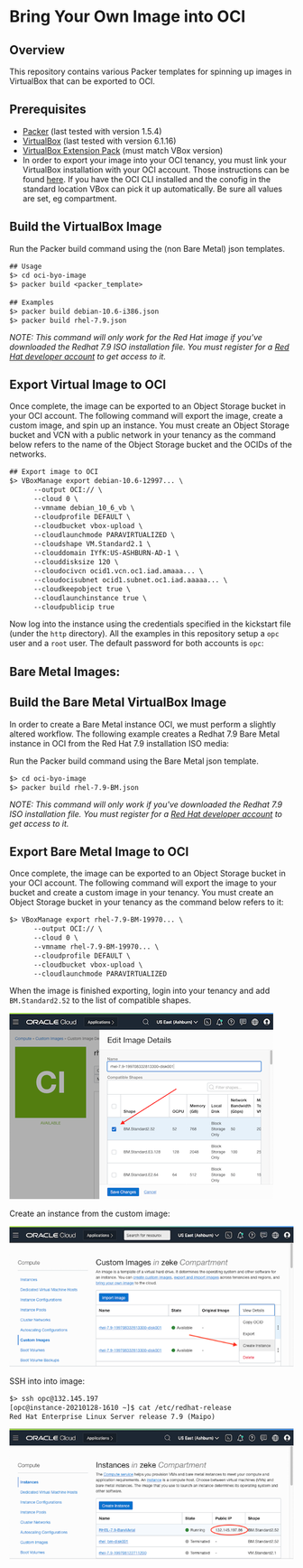 # Bring Your Own Image into OCI
## Overview

This repository contains various Packer templates for spinning up images in VirtualBox that can be exported to OCI.

## Prerequisites
 * [Packer](https://www.packer.io/) (last tested with version 1.5.4)
 * [VirtualBox](https://www.virtualbox.org/) (last tested with version 6.1.16)
 * [VirtualBox Extension Pack](https://www.virtualbox.org/wiki/Downloads) (must match VBox version)
 * In order to export your image into your OCI tenancy, you must link your VirtualBox installation with your OCI account. Those instructions can be found [here](http://www.oracle.com/us/technologies/virtualization/oracle-vm-vb-oci-export-20190502-5480003.pdf). If you have the OCI CLI installed and the conofig in the standard location VBox can pick it up automatically. Be sure all values are set, eg compartment.

## Build the VirtualBox Image
Run the Packer build command using the (non Bare Metal) json templates.
```
## Usage
$> cd oci-byo-image
$> packer build <packer_template>

## Examples
$> packer build debian-10.6-i386.json
$> packer build rhel-7.9.json
```

*NOTE: This command will only work for the Red Hat image if you've downloaded the Redhat 7.9 ISO installation file. You must register for a [Red Hat developer account](https://sso.redhat.com/auth/realms/redhat-external/login-actions/registration?client_id=rhd-web&tab_id=TPAJPLu9Cnk) to get access to it.*


## Export Virtual Image to OCI
Once complete, the image can be exported to an Object Storage bucket in your OCI account. The following command will export the image, create a custom image, and spin up an instance. You must create an Object Storage bucket and VCN with a public network in your tenancy as the command below refers to the name of the Object Storage bucket and the OCIDs of the networks.

```
## Export image to OCI
$> VBoxManage export debian-10.6-12997... \
      --output OCI:// \
      --cloud 0 \
      --vmname debian_10_6_vb \
      --cloudprofile DEFAULT \
      --cloudbucket vbox-upload \
      --cloudlaunchmode PARAVIRTUALIZED \
      --cloudshape VM.Standard2.1 \
      --clouddomain IYfK:US-ASHBURN-AD-1 \
      --clouddisksize 120 \
      --cloudocivcn ocid1.vcn.oc1.iad.amaaa... \
      --cloudocisubnet ocid1.subnet.oc1.iad.aaaaa... \
      --cloudkeepobject true \
      --cloudlaunchinstance true \
      --cloudpublicip true
```

Now log into the instance using the credentials specified in the kickstart file (under the ```http``` directory). All the examples in this repository setup a `opc` user and a `root` user. The default password for both accounts is `opc`:

## Bare Metal Images:
## Build the Bare Metal VirtualBox Image
In order to create a Bare Metal instance OCI, we must perform a slightly altered workflow. The following example creates a Redhat 7.9 Bare Metal instance in OCI from the Red Hat 7.9 installation ISO media:

Run the Packer build command using the Bare Metal json template.
```
$> cd oci-byo-image
$> packer build rhel-7.9-BM.json
```
*NOTE: This command will only work if you've downloaded the Redhat 7.9 ISO installation file. You must register for a [Red Hat developer account](https://sso.redhat.com/auth/realms/redhat-external/login-actions/registration?client_id=rhd-web&tab_id=TPAJPLu9Cnk) to get access to it.*

## Export Bare Metal Image to OCI
Once complete, the image can be exported to an Object Storage bucket in your OCI account. The following command will export the image to your bucket and create a custom image in your tenancy. You must create an Object Storage bucket in your tenancy as the command below refers to it:
```
$> VBoxManage export rhel-7.9-BM-19970... \
      --output OCI:// \
      --cloud 0 \
      --vmname rhel-7.9-BM-19970... \
      --cloudprofile DEFAULT \
      --cloudbucket vbox-upload \
      --cloudlaunchmode PARAVIRTUALIZED
 ```

 When the image is finished exporting, login into your tenancy and add ```BM.Standard2.52``` to the list of compatible shapes.

 ![compatible shapes](screenshots/compatible_shapes.png)

 Create an instance from the custom image:

 ![create instance](screenshots/create_instance.png)

 SSH into into image:

 ```
 $> ssh opc@132.145.197
 [opc@instance-20210128-1610 ~]$ cat /etc/redhat-release
 Red Hat Enterprise Linux Server release 7.9 (Maipo)
 ```

 ![ssh](screenshots/ssh.png)
